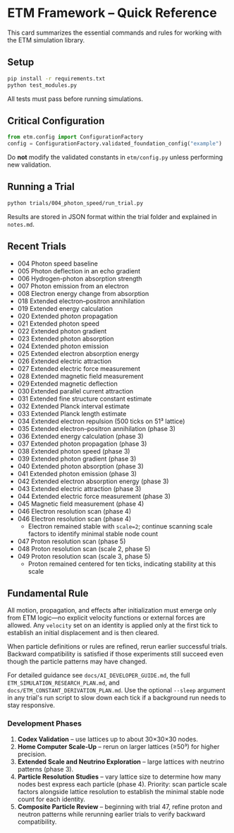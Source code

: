 # ETM Framework – Quick Reference

This card summarizes the essential commands and rules for working with the ETM simulation library.

## Setup
```bash
pip install -r requirements.txt
python test_modules.py
```
All tests must pass before running simulations.

## Critical Configuration
```python
from etm.config import ConfigurationFactory
config = ConfigurationFactory.validated_foundation_config("example")
```
Do **not** modify the validated constants in `etm/config.py` unless performing new validation.

## Running a Trial
```bash
python trials/004_photon_speed/run_trial.py
```
Results are stored in JSON format within the trial folder and explained in `notes.md`.

## Recent Trials
- 004 Photon speed baseline
- 005 Photon deflection in an echo gradient
- 006 Hydrogen-photon absorption strength
- 007 Photon emission from an electron
- 008 Electron energy change from absorption
- 018 Extended electron–positron annihilation
- 019 Extended energy calculation
- 020 Extended photon propagation
- 021 Extended photon speed
- 022 Extended photon gradient
- 023 Extended photon absorption
- 024 Extended photon emission
- 025 Extended electron absorption energy
- 026 Extended electric attraction
- 027 Extended electric force measurement
- 028 Extended magnetic field measurement
- 029 Extended magnetic deflection
- 030 Extended parallel current attraction
- 031 Extended fine structure constant estimate
- 032 Extended Planck interval estimate
- 033 Extended Planck length estimate
- 034 Extended electron repulsion (500 ticks on 51³ lattice)
- 035 Extended electron–positron annihilation (phase 3)
- 036 Extended energy calculation (phase 3)
- 037 Extended photon propagation (phase 3)
- 038 Extended photon speed (phase 3)
- 039 Extended photon gradient (phase 3)
- 040 Extended photon absorption (phase 3)
- 041 Extended photon emission (phase 3)
- 042 Extended electron absorption energy (phase 3)
- 043 Extended electric attraction (phase 3)
- 044 Extended electric force measurement (phase 3)
- 045 Magnetic field measurement (phase 4)
- 046 Electron resolution scan (phase 4)
- 046 Electron resolution scan (phase 4)
  - Electron remained stable with `scale=2`; continue scanning scale factors to identify minimal stable node count
- 047 Proton resolution scan (phase 5)
- 048 Proton resolution scan (scale 2, phase 5)
- 049 Proton resolution scan (scale 3, phase 5)
  - Proton remained centered for ten ticks, indicating stability at this scale

## Fundamental Rule
All motion, propagation, and effects after initialization must emerge only from ETM logic—no explicit velocity functions or external forces are allowed. Any `velocity` set on an identity is applied only at the first tick to establish an initial displacement and is then cleared.

When particle definitions or rules are refined, rerun earlier successful trials. Backward compatibility is satisfied if those experiments still succeed even though the particle patterns may have changed.

For detailed guidance see `docs/AI_DEVELOPER_GUIDE.md`, the full `ETM_SIMULATION_RESEARCH_PLAN.md`, and `docs/ETM_CONSTANT_DERIVATION_PLAN.md`.
Use the optional `--sleep` argument in any trial's run script to slow down each tick if a background run needs to stay responsive.

### Development Phases
1. **Codex Validation** – use lattices up to about 30×30×30 nodes.
2. **Home Computer Scale-Up** – rerun on larger lattices (≥50³) for higher precision.
3. **Extended Scale and Neutrino Exploration** – large lattices with neutrino patterns (phase 3).
4. **Particle Resolution Studies** – vary lattice size to determine how many nodes best express each particle (phase 4).
   Priority: scan particle scale factors alongside lattice resolution to establish the minimal stable node count for each identity.
5. **Composite Particle Review** – beginning with trial 47, refine proton and neutron patterns while rerunning earlier trials to verify backward compatibility.
